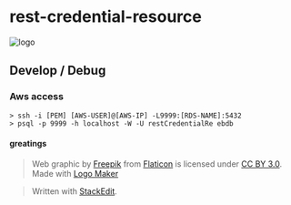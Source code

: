 rest-credential-resource
===================

![logo](http://toto-castaldi.github.io/cdn/images/rest-credential-resource-logo.png "http://logomakr.com/0BKsDJ")

## Develop / Debug 

### Aws access
``` 
> ssh -i [PEM] [AWS-USER]@[AWS-IP] -L9999:[RDS-NAME]:5432
> psql -p 9999 -h localhost -W -U restCredentialRe ebdb
```

#### greatings

>Web graphic by <a href="http://www.freepik.com/">Freepik</a> from <a href="http://www.flaticon.com/">Flaticon</a> is licensed under <a href="http://creativecommons.org/licenses/by/3.0/" title="Creative Commons BY 3.0">CC BY 3.0</a>. Made with <a href="http://logomakr.com" title="Logo Maker">Logo Maker</a>

> Written with [StackEdit](https://stackedit.io/).